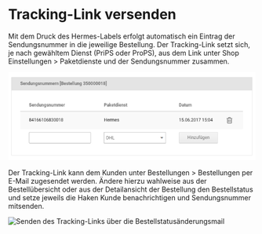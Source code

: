 # Tracking-Link versenden 

Mit dem Druck des Hermes-Labels erfolgt automatisch ein Eintrag der Sendungsnummer in die jeweilige Bestellung. Der Tracking-Link setzt sich, je nach gewähltem Dienst \(PriPS oder ProPS\), aus dem Link unter Shop Einstellungen \> Paketdienste und der Sendungsnummer zusammen.

![](Bilder/hermes/HE_20170615_017.png "Eintrag der Sendungsnummer nach Druck eines Hermes-Labels")

Der Tracking-Link kann dem Kunden unter Bestellungen \> Bestellungen per E-Mail zugesendet werden. Ändere hierzu wahlweise aus der Bestellübersicht oder aus der Detailansicht der Bestellung den Bestellstatus und setze jeweils die Haken Kunde benachrichtigen und Sendungsnummer mitsenden.

![](Bilder/hermes/HE_20170615_018.png "Senden des Tracking-Links über die
      Bestellstatusänderungsmail")



